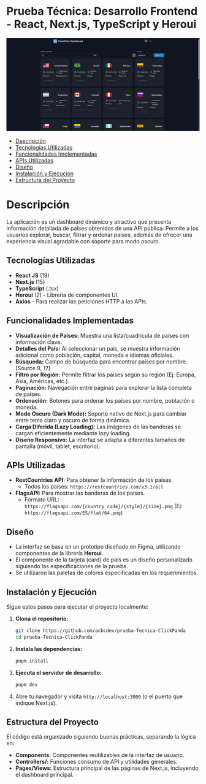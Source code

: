 # Prueba Técnica: Desarrollo Frontend - React, Next.js, TypeScript y Heroui

![alt text](image.png)


- [Descripción](#descripción)
- [Tecnologías Utilizadas](#tecnologías-utilizadas)
- [Funcionalidades Implementadas](#funcionalidades-implementadas)
- [APIs Utilizadas](#apis-utilizadas)
- [Diseño](#diseño)
- [Instalación y Ejecución](#instalación-y-ejecución)
- [Estructura del Proyecto](#estructura-del-proyecto)

# Descripción

La aplicación es un dashboard dinámico y atractivo que presenta información detallada de países obtenidos de una API pública. Permite a los usuarios explorar, buscar, filtrar y ordenar países, además de ofrecer una experiencia visual agradable con soporte para modo oscuro.
## Tecnologías Utilizadas

-   **React JS** (19)
-   **Next.js** (15)
-   **TypeScript** (.tsx)
-   **Heroui** (2) - Librería de componentes UI.
-   **Axios** - Para realizar las peticiones HTTP a las APIs.

## Funcionalidades Implementadas

-   **Visualización de Países:** Muestra una lista/cuadrícula de países con información clave.
-   **Detalles del País:** Al seleccionar un país, se muestra información adicional como población, capital, moneda e idiomas oficiales.
-   **Búsqueda:** Campo de búsqueda para encontrar países por nombre. [Source 9, 17]
-   **Filtro por Región:** Permite filtrar los países según su región (Ej: Europa, Asia, Américas, etc.).
-   **Paginación:** Navegación entre páginas para explorar la lista completa de países.
-   **Ordenación:** Botones para ordenar los países por nombre, población o moneda.
-   **Modo Oscuro (Dark Mode):** Soporte nativo de Next.js para cambiar entre tema claro y oscuro de forma dinámica.
-   **Carga Diferida (Lazy Loading):** Las imágenes de las banderas se cargan eficientemente mediante lazy loading.
-   **Diseño Responsivo:** La interfaz se adapta a diferentes tamaños de pantalla (móvil, tablet, escritorio).

## APIs Utilizadas

-   **RestCountries API:** Para obtener la información de los países.
    -   Todos los países: `https://restcountries.com/v3.1/all`
-   **FlagsAPI:** Para mostrar las banderas de los países.
    -   Formato URL: `https://flagsapi.com/{country_code}/{style}/{size}.png` (Ej: `https://flagsapi.com/ES/flat/64.png`)

## Diseño

-   La interfaz se basa en un prototipo diseñado en Figma, utilizando componentes de la librería **Heroui**.
-   El componente de la tarjeta (card) de país es un diseño personalizado siguiendo las especificaciones de la prueba.
-   Se utilizaron las paletas de colores especificadas en los requerimientos.

## Instalación y Ejecución

Sigue estos pasos para ejecutar el proyecto localmente:

1.  **Clona el repositorio:**
    ```bash
    git clone https://github.com/acbcdev/prueba-Tecnica-ClickPanda
    cd prueba-Tecnica-ClickPanda
    ```

2.  **Instala las dependencias:**
    ```bash
    pnpm install
    ```

3.  **Ejecuta el servidor de desarrollo:**
    ```bash
    pnpm dev
    ```

4.  Abre tu navegador y visita `http://localhost:3000` (o el puerto que indique Next.js).

## Estructura del Proyecto

El código está organizado siguiendo buenas prácticas, separando la lógica en:

-   **Components:** Componentes reutilizables de la interfaz de usuario.
-   **Controllers/:** Funciones consumo de API y utilidades generales.
-   **Pages/Views:** Estructura principal de las páginas de Next.js, incluyendo el dashboard principal.

